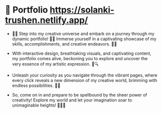 # 💼 Portfolio https://solanki-trushen.netlify.app/ 
* 🎨🌟 Step into my creative universe and embark on a journey through 
my dynamic portfolio! 🚀✨ Immerse yourself in a captivating showcase of 
my skills, accomplishments, and creative endeavors. 🎉🎨

* With interactive design, breathtaking visuals, and captivating content, 
my portfolio comes alive, beckoning you to explore and uncover the very 
essence of my artistic expression. 🌈🔍

* Unleash your curiosity as you navigate through the vibrant pages, 
where every click reveals a new dimension of my creative world, 
brimming with endless possibilities. 🌟💡

* So, come on in and prepare to be spellbound by the sheer power of creativity! 
Explore my world and let your imagination soar to unimaginable heights! 🌟🚀🎉
